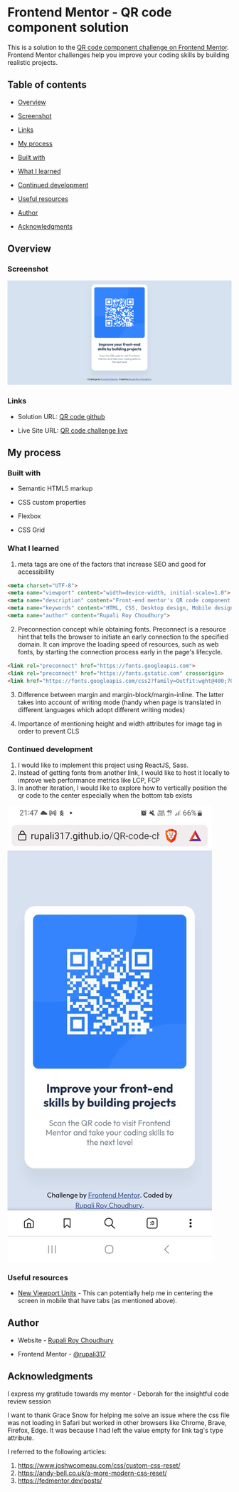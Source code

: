 
# Frontend Mentor - QR code component solution

  

This is a solution to the [QR code component challenge on Frontend Mentor](https://www.frontendmentor.io/challenges/qr-code-component-iux_sIO_H). Frontend Mentor challenges help you improve your coding skills by building realistic projects.

  

## Table of contents

  

- [Overview](#overview)

- [Screenshot](#screenshot)

- [Links](#links)

- [My process](#my-process)

- [Built with](#built-with)

- [What I learned](#what-i-learned)

- [Continued development](#continued-development)

- [Useful resources](#useful-resources)

- [Author](#author)

- [Acknowledgments](#acknowledgments)

  

## Overview

  

### Screenshot

![QR code component screenshot](https://github.com/rupali317/QR-code-challenge/blob/main/images/Screenshot%20for%20QR%20code%20component.png)


  



  

### Links

  

- Solution URL: [QR code github](https://github.com/rupali317/QR-code-challenge)

- Live Site URL: [QR code challenge live](https://rupali317.github.io/QR-code-challenge/)

  

## My process

  

### Built with

  

- Semantic HTML5 markup

- CSS custom properties

- Flexbox

- CSS Grid

  

### What I learned

  
1. meta tags are one of the factors that increase SEO and good for accessibility

```html
<meta charset="UTF-8">
<meta name="viewport" content="width=device-width, initial-scale=1.0"> <!-- displays site properly based on user's device -->
<meta name="description" content="Front-end mentor's QR code component challenge is perfect for individuals new to CSS and HTML">
<meta name="keywords" content="HTML, CSS, Desktop design, Mobile design">
<meta name="author" content="Rupali Roy Choudhury">
```

2. Preconnection concept while obtaining fonts. Preconnect is a resource hint that tells the browser to initiate an early connection to the specified domain. It can improve the loading speed of resources, such as web fonts, by starting the connection process early in the page's lifecycle.

```html
<link rel="preconnect" href="https://fonts.googleapis.com">
<link rel="preconnect" href="https://fonts.gstatic.com" crossorigin>
<link href="https://fonts.googleapis.com/css2?family=Outfit:wght@400;700&display=swap" rel="stylesheet">
```

3. Difference between margin and margin-block/margin-inline. The latter takes into account of writing mode (handy when page is translated in different languages which adopt different writing modes)

4. Importance of mentioning height and width attributes for image tag in order to prevent CLS

  

### Continued development

  

1) I would like to implement this project using ReactJS, Sass.
2) Instead of getting fonts from another link, I would like to host it locally to improve web performance metrics like LCP, FCP
3) In another iteration, I would like to explore how to vertically position the qr code to the center especially when the bottom tab exists 

![Mobile screenshot Brave browser](https://github.com/rupali317/QR-code-challenge/blob/main/images/Screenshot%20in%20my%20mobile%20-%20Brave%20browser.jpg)
  

### Useful resources

  

- [New Viewport Units](https://ishadeed.com/article/new-viewport-units/#:~:text=Be%20careful%20with%20the%20dvh,is%20scrolling%20up%20or%20down.) - This can potentially help me in centering the screen in mobile that have tabs (as mentioned above).
  

## Author

  

- Website - [Rupali Roy Choudhury](https://www.linkedin.com/in/rupali-rc/)

- Frontend Mentor - [@rupali317](https://www.frontendmentor.io/profile/rupali317)


  

## Acknowledgments

I express my gratitude towards my mentor - Deborah for the insightful code review session
  
I want to thank Grace Snow for helping me solve an issue where the css file was not loading in Safari but worked in other browsers like Chrome, Brave, Firefox, Edge. It was because I had left the value empty for link tag's type attribute. 

I referred to the following articles:
1. https://www.joshwcomeau.com/css/custom-css-reset/
2. https://andy-bell.co.uk/a-more-modern-css-reset/
3. https://fedmentor.dev/posts/

